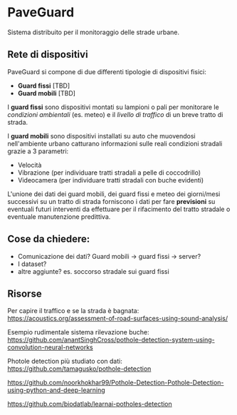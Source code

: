 # PaveGuard

Sistema distribuito per il monitoraggio delle strade urbane.


## Rete di dispositivi

PaveGuard si compone di due differenti tipologie di dispositivi fisici:

- **Guard fissi** [TBD]
- **Guard mobili** [TBD]

I **guard fissi** sono dispositivi montati su lampioni o pali per monitorare le *condizioni ambientali* 
(es. meteo) e il *livello di traffico* di un breve tratto di strada.

I **guard mobili** sono dispositivi installati su auto che muovendosi nell'ambiente urbano catturano informazioni sulle 
reali condizioni stradali grazie a 3 parametri:

- Velocità
- Vibrazione (per individuare tratti stradali a pelle di coccodrillo)
- Videocamera (per individuare tratti stradali con buche evidenti)


L'unione dei dati dei guard mobili, dei guard fissi e meteo dei giorni/mesi successivi su un tratto di strada forniscono i dati per fare **previsioni** su eventuali futuri interventi da effettuare per il rifacimento del tratto stradale o eventuale manutenzione predittiva.



## Cose da chiedere:

- Comunicazione dei dati? Guard mobili -> guard fissi -> server?
- I dataset?
- altre aggiunte? es. soccorso stradale sui guard fissi



## Risorse

Per capire il traffico e se la strada è bagnata: https://acoustics.org/assessment-of-road-surfaces-using-sound-analysis/

Esempio rudimentale sistema rilevazione buche: https://github.com/anantSinghCross/pothole-detection-system-using-convolution-neural-networks

Photole detection più studiato con dati: https://github.com/tamagusko/pothole-detection 

https://github.com/noorkhokhar99/Pothole-Detection-Pothole-Detection-using-python-and-deep-learning

https://github.com/biodatlab/learnai-potholes-detection